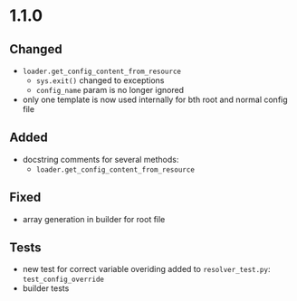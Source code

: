 # 1.1.0

## Changed
- `loader.get_config_content_from_resource`
    - `sys.exit()` changed to exceptions
    - `config_name` param is no longer ignored
- only one template is now used internally for bth root and normal config file
    
## Added
- docstring comments for several methods:
    - `loader.get_config_content_from_resource`
    
## Fixed
- array generation in builder for root file

## Tests
- new test for correct variable overiding added to `resolver_test.py`: `test_config_override`
- builder tests